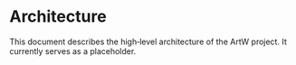 # Architecture

This document describes the high‑level architecture of the ArtW project.  It
currently serves as a placeholder.
